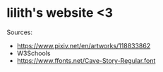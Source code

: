# lilith's website <3

Sources:  

- <https://www.pixiv.net/en/artworks/118833862>
- W3Schools
- <https://www.ffonts.net/Cave-Story-Regular.font>
